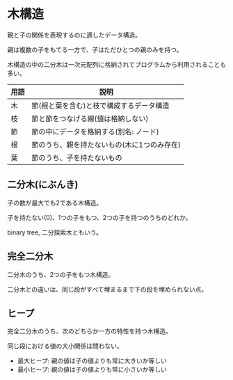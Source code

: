 # 木構造

親と子の関係を表現するのに適したデータ構造。

親は複数の子をもてる一方で、子はただひとつの親のみを持つ。

木構造の中の二分木は一次元配列に格納されてプログラムから利用されることも多い。

| 用語 | 説明                                        |
|------|---------------------------------------------|
| 木   | 節(根と葉を含む)と枝で構成するデータ構造    |
| 枝   | 節と節をつなげる線(値は格納しない)          |
| 節   | 節の中にデータを格納する(別名: ノード)      |
| 根   | 節のうち、親を持たないもの(木に1つのみ存在) |
| 葉   | 節のうち、子を持たないもの                  |

## 二分木(にぶんき)

子の数が最大でも2である木構造。

子を持たない(0)、1つの子をもつ、2つの子を持つのうちのどれか。

binary tree, 二分探索木ともいう。

## 完全二分木 

二分木のうち、2つの子をもつ木構造。

二分木との違いは、同じ段がすべて埋まるまで下の段を埋められない点。

## ヒープ

完全二分木のうち、次のどちらか一方の特性を持つ木構造。

同じ段における値の大小関係は問わない。

- 最大ヒープ: 親の値は子の値よりも常に大きいか等しい
- 最小ヒープ: 親の値は子の値よりも常に小さいか等しい

